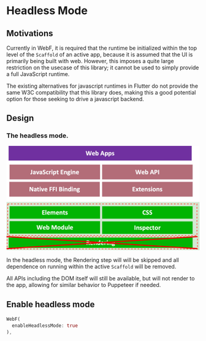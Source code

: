 # Headless Mode

## Motivations

Currently in WebF, it is required that the runtime be initialized within the top level of the `Scaffold` of an active app, because it is assumed that the UI is primarily being built with web. However, this imposes a quite large restriction on the usecase of this library; it cannot be used to simply provide a full JavaScript runtime.

The existing alternatives for javascript runtimes in Flutter do not provide the same W3C compatibility that this library does, making this a good potential option for those seeking to drive a javascript backend.

## Design

### The headless mode.

![img](../images/no-rendering.png)

In the headless mode, the Rendering step will will be skipped and all dependence on running within the active `Scaffold` will be removed.

All APIs including the DOM itself will still be available, but will not render to the app, allowing for similar behavior to Puppeteer if needed.

## Enable headless mode

```dart
WebF(
  enableHeadlessMode: true
),
```
